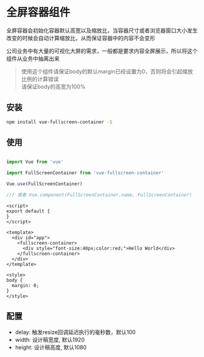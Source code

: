 # 全屏容器组件

全屏容器会初始化容器默认高宽以及缩放比，当容器尺寸或者浏览器窗口大小发生改变的时候会自动计算缩放比，从而保证容器中的内容不会变形

公司业务中有大量的可视化大屏的需求，一般都是要求内容全屏展示，所以将这个组件从业务中抽离出来

> 使用这个组件请保证body的默认margin已经设置为0，否则将会引起缩放比例的计算错误\
> 请保证body的高宽为100%

## 安装

```bash
npm install vue-fullscreen-container -S
```

## 使用
```js

import Vue from 'vue'

import FullScreenContainer from 'vue-fullscreen-container'

Vue.use(FullScreenContainer)

/// 或者 Vue.component(FullScreenContainer.name, FullScreenContainer)

```

```vue
<script>
export default {
}
</script>

<template>
  <div id="app">
    <fullscreen-container>
      <div style="font-size:40px;color:red;">Hello World</div>
    </fullscreen-container>
  </div>
</template>

<style>
body {
  margin: 0;
}
</style>
```

## 配置

* delay: 触发resize回调延迟执行的毫秒数，默认100
* width: 设计稿宽度, 默认1920
* height: 设计稿高度, 默认1080
